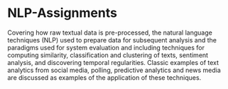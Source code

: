 # NLP-Assignments
Covering how raw textual data is pre-processed, the natural language techniques (NLP) used to prepare data for subsequent analysis and the paradigms used for system evaluation and including techniques for computing similarity, classification and clustering of texts, sentiment analysis, and discovering temporal regularities. Classic examples of text analytics from social media, polling, predictive analytics and news media are discussed as examples of the application of these techniques. 
